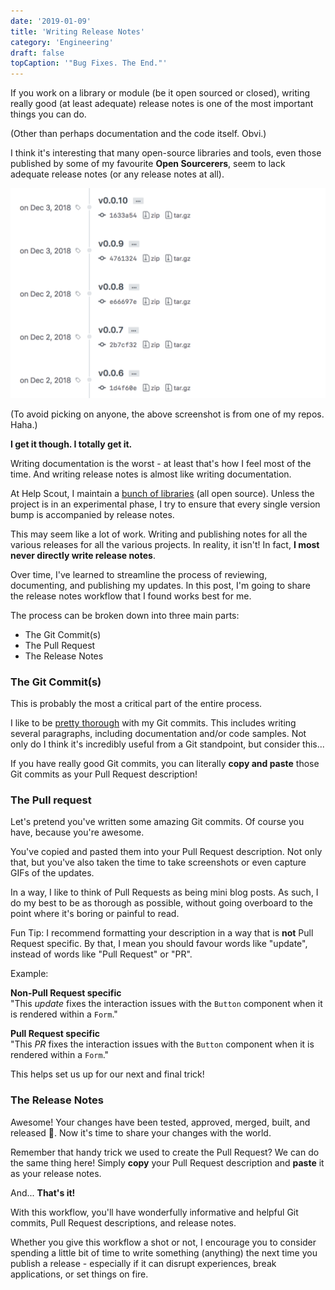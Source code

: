```yaml
---
date: '2019-01-09'
title: 'Writing Release Notes'
category: 'Engineering'
draft: false
topCaption: '"Bug Fixes. The End."'
---
```


If you work on a library or module (be it open sourced or closed), writing really good (at least adequate) release notes is one of the most important things you can do.

(Other than perhaps documentation and the code itself. Obvi.)

I think it's interesting that many open-source libraries and tools, even those published by some of my favourite **Open Sourcerers**, seem to lack adequate release notes (or any release notes at all).

![Releases without notes](./images/release-notes-empty.png)

(To avoid picking on anyone, the above screenshot is from one of my repos. Haha.)

**I get it though. I totally get it.**

Writing documentation is the worst - at least that's how I feel most of the time. And writing release notes is almost like writing documentation.

At Help Scout, I maintain a [bunch of libraries](https://github.com/search?q=topic%3Aopen-source+org%3Ahelpscout+fork%3Atrue) (all open source). Unless the project is in an experimental phase, I try to ensure that every single version bump is accompanied by release notes.

This may seem like a lot of work. Writing and publishing notes for all the various releases for all the various projects. In reality, it isn't! In fact, **I most never directly write release notes**.

Over time, I've learned to streamline the process of reviewing, documenting, and publishing my updates. In this post, I'm going to share the release notes workflow that I found works best for me.

The process can be broken down into three main parts:

- The Git Commit(s)
- The Pull Request
- The Release Notes

### The Git Commit(s)

This is probably the most a critical part of the entire process.

I like to be [pretty thorough](https://github.com/helpscout/fancy/commit/952152b25361b10aced2e903c78482bdefade224) with my Git commits. This includes writing several paragraphs, including documentation and/or code samples. Not only do I think it's incredibly useful from a Git standpoint, but consider this...

If you have really good Git commits, you can literally **copy and paste** those Git commits as your Pull Request description!

### The Pull request

Let's pretend you've written some amazing Git commits. Of course you have, because you're awesome.

You've copied and pasted them into your Pull Request description. Not only that, but you've also taken the time to take screenshots or even capture GIFs of the updates.

In a way, I like to think of Pull Requests as being mini blog posts. As such, I do my best to be as thorough as possible, without going overboard to the point where it's boring or painful to read.

Fun Tip: I recommend formatting your description in a way that is **not** Pull Request specific. By that, I mean you should favour words like "update", instead of words like "Pull Request" or "PR".

Example:

**Non-Pull Request specific**<br />
"This _update_ fixes the interaction issues with the `Button` component when it is rendered within a `Form`."

**Pull Request specific**<br />
"This _PR_ fixes the interaction issues with the `Button` component when it is rendered within a `Form`."

This helps set us up for our next and final trick!

### The Release Notes

Awesome! Your changes have been tested, approved, merged, built, and released 🎉. Now it's time to share your changes with the world.

Remember that handy trick we used to create the Pull Request? We can do the same thing here! Simply **copy** your Pull Request description and **paste** it as your release notes.

And... **That's it!**

With this workflow, you'll have wonderfully informative and helpful Git commits, Pull Request descriptions, and release notes.

Whether you give this workflow a shot or not, I encourage you to consider spending a little bit of time to write something (anything) the next time you publish a release - especially if it can disrupt experiences, break applications, or set things on fire.
